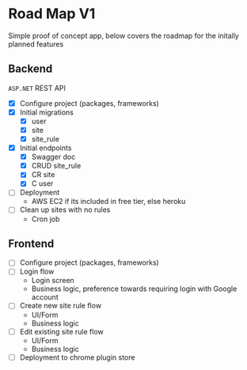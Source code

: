 # Road Map V1

Simple proof of concept app, below covers the roadmap for the initally planned features

## Backend

`ASP.NET` REST API

- [x] Configure project (packages, frameworks)
- [x] Initial migrations
  - [x] user
  - [x] site
  - [x] site_rule
- [x] Initial endpoints
  - [x] Swagger doc
  - [x] CRUD site_rule
  - [x] CR site
  - [x] C user
- [ ] Deployment
  - AWS EC2 if its included in free tier, else heroku
- [ ] Clean up sites with no rules
  - Cron job

## Frontend

- [ ] Configure project (packages, frameworks)
- [ ] Login flow
  - Login screen
  - Business logic, preference towards requiring login with Google account
- [ ] Create new site rule flow
  - UI/Form
  - Business logic
- [ ] Edit existing site rule flow
  - UI/Form
  - Business logic
- [ ] Deployment to chrome plugin store
